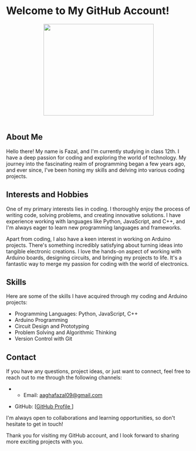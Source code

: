   
# Welcome to My GitHub Account!

<p align="center"> <img src="https://wallpapercave.com/uwp/uwp757693.gif" height="250px" width="300px" ></img> <br><br> </p>

## About Me

Hello there! My name is Fazal, and I'm currently studying in class 12th. I have a deep passion for coding and exploring the world of technology. My journey into the fascinating realm of programming began a few years ago, and ever since, I've been honing my skills and delving into various coding projects.

## Interests and Hobbies

One of my primary interests lies in coding. I thoroughly enjoy the process of writing code, solving problems, and creating innovative solutions. I have experience working with languages like Python, JavaScript, and C++, and I'm always eager to learn new programming languages and frameworks.

Apart from coding, I also have a keen interest in working on Arduino projects. There's something incredibly satisfying about turning ideas into tangible electronic creations. I love the hands-on aspect of working with Arduino boards, designing circuits, and bringing my projects to life. It's a fantastic way to merge my passion for coding with the world of electronics.



## Skills

Here are some of the skills I have acquired through my coding and Arduino projects:

- Programming Languages: Python, JavaScript, C++
- Arduino Programming
- Circuit Design and Prototyping
- Problem Solving and Algorithmic Thinking
- Version Control with Git

## Contact

If you have any questions, project ideas, or just want to connect, feel free to reach out to me through the following channels:

- - Email: [aaghafazal09@gmail.com](mailto)

- GitHub: [[GitHub Profile ](https://github.com/LgcyAlex)]


I'm always open to collaborations and learning opportunities, so don't hesitate to get in touch!

Thank you for visiting my GitHub account, and I look forward to sharing more exciting projects with you.
